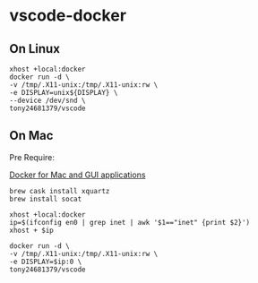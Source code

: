 # vscode-docker

## On Linux

```
xhost +local:docker
docker run -d \
-v /tmp/.X11-unix:/tmp/.X11-unix:rw \
-e DISPLAY=unix${DISPLAY} \
--device /dev/snd \
tony24681379/vscode
```

## On Mac

Pre Require:

[Docker for Mac and GUI applications](https://fredrikaverpil.github.io/2016/07/31/docker-for-mac-and-gui-applications/)

```
brew cask install xquartz
brew install socat
```

```
xhost +local:docker
ip=$(ifconfig en0 | grep inet | awk '$1=="inet" {print $2}')
xhost + $ip

docker run -d \
-v /tmp/.X11-unix:/tmp/.X11-unix:rw \
-e DISPLAY=$ip:0 \
tony24681379/vscode
``` 